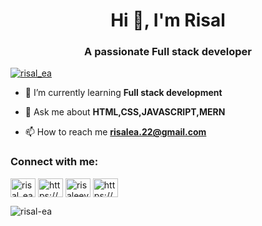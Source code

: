 <h1 align="center">Hi 👋, I'm Risal</h1>
<h3 align="center">A passionate Full stack developer</h3>

<p align="left"> <a href="https://twitter.com/risal_ea" target="blank"><img src="https://img.shields.io/twitter/follow/risal_ea?logo=twitter&style=for-the-badge" alt="risal_ea" /></a> </p>

- 🌱 I’m currently learning **Full stack development**

- 💬 Ask me about **HTML,CSS,JAVASCRIPT,MERN**

- 📫 How to reach me **risalea.22@gmail.com**
<h3 align="left">Connect with me:</h3>
<p align="left">
<a href="https://twitter.com/risal_ea" target="blank"><img align="center" src="https://raw.githubusercontent.com/rahuldkjain/github-profile-readme-generator/master/src/images/icons/Social/twitter.svg" alt="risal_ea" height="30" width="40" /></a>
<a href="https://linkedin.com/in/https://www.linkedin.com/in/risal-ea-19a187226/" target="blank"><img align="center" src="https://raw.githubusercontent.com/rahuldkjain/github-profile-readme-generator/master/src/images/icons/Social/linked-in-alt.svg" alt="https://www.linkedin.com/in/risal-ea-19a187226/" height="30" width="40" /></a>
<a href="https://instagram.com/risaleey" target="blank"><img align="center" src="https://raw.githubusercontent.com/rahuldkjain/github-profile-readme-generator/master/src/images/icons/Social/instagram.svg" alt="risaleey" height="30" width="40" /></a>
<a href="https://www.behance.net/https://www.behance.net/risalea" target="blank"><img align="center" src="https://raw.githubusercontent.com/rahuldkjain/github-profile-readme-generator/master/src/images/icons/Social/behance.svg" alt="https://www.behance.net/risalea" height="30" width="40" /></a>
</p>

<p><img src="https://github-readme-streak-stats.herokuapp.com/?user=risal-ea&" alt="risal-ea" /></p>
